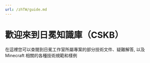 ```yaml
---
url: /zhTW/guide.md
---
```

# 歡迎來到日冕知識庫（CSKB）

在這裡您可以查閱到日冕工作室所屬專案的部分技術文件、疑難解答, 以及 Minecraft 相關的各種技術規範和樣例
